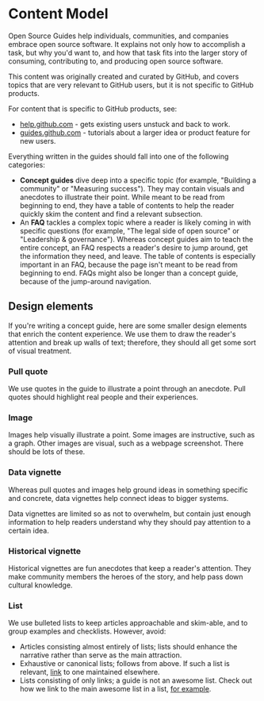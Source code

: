 # Content Model
Open Source Guides help individuals, communities, and companies embrace open source software. It explains not only how to accomplish a task, but why you'd want to, and how that task fits into the larger story of consuming, contributing to, and producing open source software.

This content was originally created and curated by GitHub, and covers topics that are very relevant to GitHub users, but it is not specific to GitHub products.

For content that is specific to GitHub products, see:

- [help.github.com](https://help.github.com) - gets existing users unstuck and back to work.
- [guides.github.com](https://guides.github.com) -  tutorials about a larger idea or product feature for new users.

Everything written in the guides should fall into one of the following categories:

- **Concept guides** dive deep into a specific topic (for example, "Building a community" or "Measuring success"). They may contain visuals and anecdotes to illustrate their point. While meant to be read from beginning to end, they have a table of contents to help the reader quickly skim the content and find a relevant subsection.
- An **FAQ** tackles a complex topic where a reader is likely coming in with specific questions (for example, "The legal side of open source" or "Leadership & governance"). Whereas concept guides aim to teach the entire concept, an FAQ respects a reader's desire to jump around, get the information they need, and leave. The table of contents is especially important in an FAQ, because the page isn't meant to be read from beginning to end. FAQs might also be longer than a concept guide, because of the jump-around navigation.

## Design elements

If you're writing a concept guide, here are some smaller design elements that enrich the content experience. We use them to draw the reader's attention and break up walls of text; therefore, they should all get some sort of visual treatment.

### Pull quote

We use quotes in the guide to illustrate a point through an anecdote. Pull quotes should highlight real people and their experiences.

### Image

Images help visually illustrate a point. Some images are instructive, such as a graph. Other images are visual, such as a webpage screenshot. There should be lots of these.

### Data vignette

Whereas pull quotes and images help ground ideas in something specific and concrete, data vignettes help connect ideas to bigger systems.

Data vignettes are limited so as not to overwhelm, but contain just enough information to help readers understand why they should pay attention to a certain idea.

### Historical vignette

Historical vignettes are fun anecdotes that keep a reader's attention. They make community members the heroes of the story, and help pass down cultural knowledge.

### List

We use bulleted lists to keep articles approachable and skim-able, and to group examples and checklists. However, avoid:

- Articles consisting almost entirely of lists; lists should enhance the narrative rather than serve as the main attraction.
- Exhaustive or canonical lists; follows from above. If such a list is relevant, [link](styleguide.md#content-principles) to one maintained elsewhere.
- Lists consisting of only links; a guide is not an awesome list. Check out how we link to the main awesome list in a list, [for example](https://opensource.guide/how-to-contribute/#you-dont-just-have-to-work-on-software-projects).